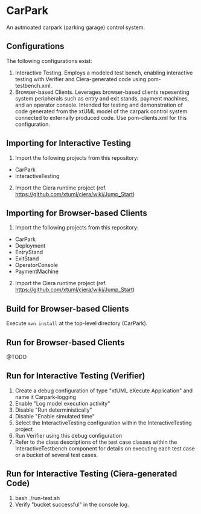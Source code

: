 # CarPark
An autmoated carpark (parking garage) control system.  
## Configurations
The following configurations exist:
1. Interactive Testing.  Employs a modeled test bench, enabling interactive testing with Verifier and Ciera-generated code using pom-testbench.xml.
2. Browser-based Clients.  Leverages browser-based clients repesenting system peripherals such as entry and exit stands, payment machines, and an operator console.  Intended for testing and demonstration of code generated from the xtUML model of the carpark control system connected to externally produced code.  Use pom-clients.xml for this configuration.
## Importing for Interactive Testing
1. Import the following projects from this repository:
- CarPark
- InteractiveTesting
2. Import the Ciera runtime project (ref. https://github.com/xtuml/ciera/wiki/Jump_Start)
## Importing for Browser-based Clients
1. Import the following projects from this repository:
- CarPark
- Deployment
- EntryStand
- ExitStand
- OperatorConsole
- PaymentMachine
2. Import the Ciera runtime project (ref. https://github.com/xtuml/ciera/wiki/Jump_Start)
## Build for Browser-based Clients
Execute `mvn install` at the top-level directory (CarPark).
## Run for Browser-based Clients
@TODO
## Run for Interactive Testing (Verifier)
1. Create a debug configuration of type "xtUML eXecute Application" and name it Carpark-logging
2. Enable "Log model execution activity"
3. Disable "Run deterministically"
4. Disable "Enable simulated time"
5. Select the InteractiveTesting configuration within the InteractiveTesting project
6. Run Verifier using this debug configuration
7. Refer to the class descriptions of the test case classes within the InteractiveTestbench component for details on executing each test case or a bucket of several test cases.
## Run for Interactive Testing (Ciera-generated Code)
1. bash ./run-test.sh
2. Verify "bucket successful" in the console log.
